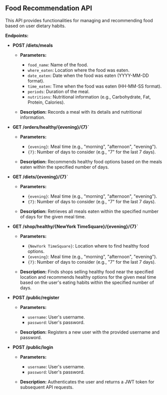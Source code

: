 ## Food Recommendation API

This API provides functionalities for managing and recommending food based on user dietary habits.

**Endpoints:**

* **POST /diets/meals**

    * **Parameters:**
        * `food_name`: Name of the food.
        * `where_eaten`: Location where the food was eaten.
        * `date_eaten`: Date when the food was eaten (YYYY-MM-DD format).
        * `time_eaten`: Time when the food was eaten (HH-MM-SS format).
        * `periods`: Duration of the meal.
        * `nutritions`: Nutritional information (e.g., Carbohydrate, Fat, Protein, Calories).

    * **Description:**
        Records a meal with its details and nutritional information.

* **GET /orders/healthy/{evening}/{7}`**

    * **Parameters:**
        * `{evening}`: Meal time (e.g., "morning", "afternoon", "evening").
        * `{7}`: Number of days to consider (e.g., "7" for the last 7 days).

    * **Description:**
        Recommends healthy food options based on the meals eaten within the specified number of days.

* **GET /diets/{evening}/{7}`**

    * **Parameters:**
        * `{evening}`: Meal time (e.g., "morning", "afternoon", "evening").
        * `{7}`: Number of days to consider (e.g., "7" for the last 7 days).

    * **Description:**
        Retrieves all meals eaten within the specified number of days for the given meal time.

* **GET /shop/healthy/{NewYork TimeSquare}/{evening}/{7}`**

    * **Parameters:**
        * `{NewYork TimeSquare}`: Location where to find healthy food options.
        * `{evening}`: Meal time (e.g., "morning", "afternoon", "evening").
        * `{7}`: Number of days to consider (e.g., "7" for the last 7 days).

    * **Description:**
        Finds shops selling healthy food near the specified location and recommends healthy options for the given meal time based on the user's eating habits within the specified number of days.

* **POST /public/register**

    * **Parameters:**
        * `username`: User's username.
        * `password`: User's password.

    * **Description:**
        Registers a new user with the provided username and password.

* **POST /public/login**

    * **Parameters:**
        * `username`: User's username.
        * `password`: User's password.

    * **Description:**
        Authenticates the user and returns a JWT token for subsequent API requests.